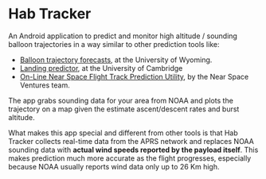 # Hab Tracker

An Android application to predict and monitor high altitude / sounding balloon trajectories in a way similar to other prediction tools like:

  * [Balloon trajectory forecasts](http://weather.uwyo.edu/polar/balloon_traj.html), at the University of Wyoming.
  * [Landing predictor](http://habhub.org/predict/), at the University of Cambridge
  * [On-Line Near Space Flight Track Prediction Utility](http://nearspaceventures.com/w3Baltrak/readyget.pl), by the Near Space Ventures team.

The app grabs sounding data for your area from NOAA and plots the trajectory on a map given the estimate ascent/descent rates and burst altitude.

What makes this app special and different from other tools is that Hab Tracker collects real-time data from the APRS network and replaces NOAA sounding data with **actual wind speeds reported by the payload itself**. This makes prediction much more accurate as the flight progresses, especially because NOAA usually reports wind data only up to 26 Km high.
